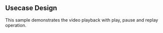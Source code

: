 ## Usecase Design

This sample demonstrates the video playback with play, pause and replay operation.
